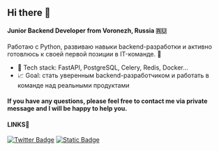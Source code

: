## Hi there 👋


#### Junior Backend Developer from Voronezh, Russia 🇷🇺 <br>
Работаю с Python, развиваю навыки backend-разработки и активно готовлюсь к своей первой позиции в IT-команде. 🚀 <br>

- 🧰 Tech stack: FastAPI, PostgreSQL, Celery, Redis, Docker...
- 📈 Goal: стать уверенным backend-разработчиком и работать в команде над реальными продуктами

#### If you have any questions, please feel free to contact me via private message and I  will be happy to help you.
#### LINKS🔽</h4>
<a href="https://x.com/daniillamonov" target="blank"><img src="https://img.shields.io/badge/Twitter-blue?style=for-the-badge&logo=twitter&logoColor=white" alt="Twitter Badge"/></a>
<a href='https://t.me/lamonovdanil' target="_blank"><img alt="Static Badge" src="https://img.shields.io/badge/Telegram-blue?style=for-the-badge&logo=twitter&logoColor=white"></a>
